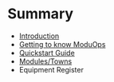# Summary

* [Introduction](README.md)
* [Getting to know ModuOps](chapter1.md)
* [Quickstart Guide](quickstart_guide.md)
* [Modules/Towns](modulestowns.md)
* Equipment Register

